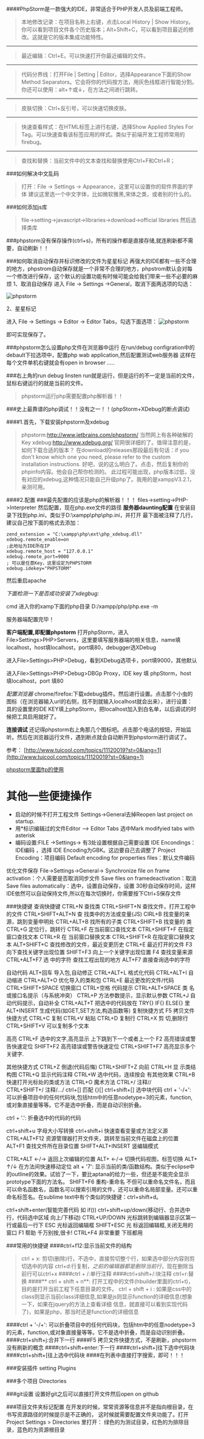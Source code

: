 ####PhpStorm是一款强大的IDE，非常适合于PHP开发人员及前端工程师。

>本地修改记录：在项目名称上右键，点击Local History | Show History。你可以看到项目文件各个历史版本；Alt+Shift+C，可以看到项目最近的修改。这就是它的版本集成功能特性。


----------


>最近编辑：Ctrl+E。可以快速打开你最近编辑的文件。


----------
>代码分界线：打开File | Setting | Editor，选择Appearance下面的Show Method Separators。它会将你的代码按方法，用灰色线框进行智能分割。你还可以使用：alt+↑或↓，在方法之间进行跳转。


----------
>皮肤切换：Ctrl+反引号，可以快速切换皮肤。


----------
>快速查看样式：在HTML标签上进行右键，选择Show Applied Styles For Tag。可以快速查看该标签应用的样式。类似于前端开发工程师常用的firebug。


----------
>查找和替换：当前文件中的文本查找和替换使用Ctrl+F和Ctrl+R；


###如何解决中文乱码
>打开：File -> Settings -> Appearance，这里可以设置你的软件界面的字体
>建议这里选一个中文字体，比如微软雅黑,宋体之类，或者别的什么的。 


###如何添加js库
>file->setting->javascript->libraries->download->official libraries
>然后选择类库

###phpstorm没有保存操作(ctrl+s)，所有的操作都是直接存储,就连刷新都不需要，自动刷新！！



###如何取消自动保存并标识修改的文件为星星标记
再强大的IDE都有一些不合理的地方，phpstrom自动保存就是一个非常不合理的地方，phpstrom默认会对每一个修改进行保存，这个默认的设置功能有时候可能会给我们带来一些不必要的麻烦
1、取消自动保存
进入 File -> Settings ->General，取消下面两选项的勾选：

![phpstorm](https://raw.githubusercontent.com/younth/image/master/phpstorm/1.gif)


2、星星标记

进入 File -> Settings -> Editor -> Editor Tabs，勾选下面选项：
![phpstorm](https://raw.githubusercontent.com/younth/image/master/phpstorm/2.gif)

即可实现保存了。



###phpstorm怎么设置php文件在浏览器中运行
在run/debug configration中的debault下拉选项中，配置php wab application,然后配置测试web服务器
这样在每个文件单机右键就会有open in browser .....

###右上角的run debug linsten
run就是运行，但是运行的不一定是当前的文件，鼠标右键运行的就是当前的文件。
>phpstorm运行php需要配置php解析器！！



###史上最靠谱的php调试！！没有之一！！(phpStorm+XDebug的断点调试)

####1.首先，下载安装phpstorm及xdebug
>phpstorm:http://www.jetbrains.com/phpstorm/ 当然网上有各种破解的Key
>xdebug:http://www.xdebug.org/ 官网很详细的了。值得注意的是，如何下载合适的版本？
>在download的releases那段最后有句话：if you don't know which one you need, please refer to the custom installation instructions.
>好吧，说的这么明白了。点击，然后复制你的phpinfo内容。他会自己帮你检测的。
>此过程可能出现，php版本过低，没有对应的xdebug,这种情况只能自己升级php了。我用的是xamppV3.2.1，亲测可用。

####2.配置
###最先配置的应该是php的解析器！！！
files->setting->PHP->Interpreter 然后配置，现在php.exe文件的路径
**服务器daunting配置**
在安装目录下找到php.ini，类似于D:\xampp\php\php.ini，并打开
最下面被注释了几行，建议自己按下面的格式去添加：
```
zend_extension = "C:\xampp\php\ext\php_xdebug.dll"
xdebug.remote_enable=on
;此地址为IDE所在IP
xdebug.remote_host = "127.0.0.1"
xdebug.remote_port=9000
; 可以是任意Key，这里设定为PHPSTORM
xdebug.idekey="PHPSTORM"
```

然后重启apache

*下面检测一下是否成功安装了xdegbug:*

cmd 进入你的xamp下面的php目录
D:/xampp/php/php.exe -m

服务器端配置完毕！


**客户端配置,即配置phpstorm**
打开phpStorm，进入File>Settings>PHP>Servers，这里要填写服务器端的相关信息，name填localhost，host填localhost，port填80，debugger选XDebug

进入File>Settings>PHP>Debug，看到XDebug选项卡，port填9000，其他默认

进入File>Settings>PHP>Debug>DBGp Proxy，IDE key 填 phpStorm，host 填localhost，port 填80

*配置浏览器*
chrome/firefox:下载xdebug插件。然后进行设置。点击那个小虫的图标（在浏览器输入url的右侧，找不到就输入localhost就会出来），进行设置：
具的设置里的IDE KEY填上phpStorm，把localhost加入到白名单，以后调试的时候把工具启用就好了。

**连接调试**
还记得phpstorm右上角那几个图标吧。点击那个电话的按钮，开始监听。然后在浏览器运行文件，遇到断点就会自动断开到phpstorm进行调试了。

参考：
[http://www.tuicool.com/topics/11120019?st=0&lang=1](http://www.tuicool.com/topics/11120019?st=0&lang=1)

[phpstorm里面ftp的使用](http://www.wwwquan.com/show-66-121-1.html)







其他一些便捷操作
====
 - 启动的时候不打开工程文件 Settings->General去掉Reopen last project on startup.
 - 用*标识编辑过的文件Editor –> Editor Tabs 选中Mark modifyied tabs with asterisk 
 - 编码设置:FILE ->Settings->       有3处设置根据自己需要设置
IDE Encondings：IDE编码 ，选择 IDE Encoding为GBK。这边要自己去调整了
Project Encoding：项目编码
Default encoding for properties files：默认文件编码


优化文件保存
File->Settings->General->
Synchronize file on frame activation：个人需要是否取消同步文件
Save files on framedeactivation：取消
Save files automatically：选中，设置自动保存，设置 30秒自动保存时间，这样IDE依然可以自动保持文件,所以在每次切换时，你需要按下Ctrl+S保存文件


###快捷键
查询快捷键
CTRL+N   查找类
CTRL+SHIFT+N  查找文件，打开工程中的文件
CTRL+SHIFT+ALT+N 查 找类中的方法或变量(JS)
CIRL+B   找变量的来源，跳到变量申明处
CTRL+ALT+B  找所有的子类
CTRL+SHIFT+B  找变量的 类
CTRL+G   定位行，跳转行
CTRL+F   在当前窗口查找文本
CTRL+SHIFT+F  在指定窗口查找文本
CTRL+R   在 当前窗口替换文本
CTRL+SHIFT+R  在指定窗口替换文本
ALT+SHIFT+C  查找修改的文件，最近变更历史
CTRL+E   最近打开的文件
F3   向下查找关键字出现位置
SHIFT+F3  向上一个关键字出现位置
F4   查找变量来源
CTRL+ALT+F7  选 中的字符 查找工程出现的地方
ALT+F7 直接查询选中的字符

自动代码
ALT+回车  导入包,自动修正
CTRL+ALT+L  格式化代码
CTRL+ALT+I  自动缩进
CTRL+ALT+O  优化导入的类和包
CTRL+E  最近更改的文件/代码
CTRL+SHIFT+SPACE 切换窗口
CTRL+空格  代码提示
CTRL+ALT+SPACE  类 名或接口名提示（与系统冲突）
CTRL+P   方法参数提示，显示默认参数
CTRL+J   自动代码提示，自动补全
CTRL+ALT+T  把选中的代码放在 TRY{} IF{} ELSE{} 里
ALT+INSERT  生成代码(如GET,SET方法,构造函数等)
复制快捷方式
F5   拷贝文件快捷方式
CTRL+C   复制
CTRL+V   粘贴
CTRL+D   复制行
CTRL+X   剪 切,删除行
CTRL+SHIFT+V  可以复制多个文本 

高亮
CTRL+F   选中的文字,高亮显示 上下跳到下一个或者上一个
F2  高亮错误或警告快速定位
SHIFT+F2  高亮错误或警告快速定位
CTRL+SHIFT+F7  高亮显示多个关键字. 

其他快捷方式
CTRL+Z   倒退(代码后悔)
CTRL+SHIFT+Z  向前
CTRL+H   显 示类结构图
CTRL+Q   显示代码注释
CTRL+W   选中代码，连续按会 有其他效果
CTRL+B   快速打开光标处的类或方法
CTRL+O   魔术方法
CTRL+/   注释//  
CTRL+SHIFT+/  注释/*...*/
ctrl+[]   匹配 {}[]
ctrl+shift+[]    选中块代码
ctrl + '-/+': 可以折叠项目中的任何代码块,包括htm中的任意nodetype=3的元素，function,或对象直接量等等。它不是选中折叠，而是自动识别折叠。

ctrl + '.': 折叠选中的代码的代码

ctrl+shift+u      字母大小写转换 
ctrl+shift+i      快速查看变量或方法定义源
CTRL+ALT+F12  资源管理器打开文件夹，跳转至当前文件在磁盘上的位置
ALT+F1   查找文件所在目录位置
SHIFT+ALT+INSERT 竖编辑模式

CTRL+ALT ←/→  返回上次编辑的位置
ALT+ ←/→  切换代码视图，标签切换
ALT+ ↑/↓  在方法间快速移动定位
alt + '7': 显示当前的类/函数结构。类似于eclipse中的outline的效果。试验了一下，要比aptana的给力一些，但还是不能完全显示prototype下面的方法名。
SHIFT+F6  重构-重命名
不但可以重命名文件名，而且可以命名函数名，函数名可以搜索引用的文件，还可以重命名局部变量。还可以重命名标签名。在sublime text中有个类似的快捷键：ctrl+shift+d。

ctrl+shift+enter(智能完善代码 如 if()) 
ctrl+shift+up/down(移动行、合并选中行，代码选中区域 向上/下移动) 
CTRL+UP/DOWN  光标跳转到编辑器显示区第一行或最后一行下
ESC   光标返回编辑框
SHIFT+ESC  光 标返回编辑框,关闭无用的窗口
F1   帮助 千万别按,很卡!
CTRL+F4   非常重要 下班都用

###常用的快捷键
####ctrl+f12:显示当前文件的结构
>ctrl + x: 剪切(删除)行，不选中，直接剪切整个行，如果选中部分内容则剪切选中的内容
>ctrl+d:行复制，*之前的编辑器都是删除当前行*，现在删除当前行可以ctrl+x
####ctrl + /:单行注释
####ctrl+shift+/:块注释
>ctrl+r:替换
####** ctrl + shift + n**: 打开工程中的文件(hbuilder里面的ctrl+t)，目的是打开当前工程下任意目录的文件。
>  ctrl + shift + i : 如果是css中的class则显示当前class详细信息,如果是js则显示function的详细信息(想象一下，如果在jquery的方法上查看详细 信息，就直接可以看到实现代码了)，如果是php，那当时还是function的详细信息

####ctrl + '-/+': 可以折叠项目中的任何代码块，包括htm中的任意nodetype=3的元素，function,或对象直接量等等。它不是选中折叠，而是自动识别折叠。
####ctrl+shift+j:合并下一行
####F5   拷贝文件快捷方式，不是刷新，phpstorm没有刷新的概念
####ctrl+shift+enter:下一行
####ctrl+shift+]往下选中代码块
####ctrl+shift+[往上选中代码块
####在列表中直接打字搜索，即可！！！



###安装插件
setting Plugins  


###多个项目
Directories

###git设置
设置好git之后可以直接打开文件然后open on github

###项目文件夹标记配置
在开发的时候，常常资源等信息并不是指向根目录，在书写资源路径的时候提示是不正确的，
这时候就需要配置文件夹功能了。打开Project Settings > Directories 里打开：
绿色的为测试目录，红色的为排除目录，蓝色的为资源根目录